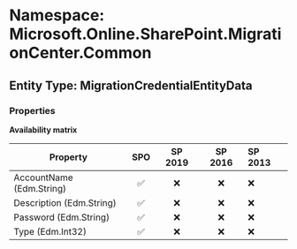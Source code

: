 # Namespace: Microsoft.Online.SharePoint.MigrationCenter.Common

## Entity Type: MigrationCredentialEntityData

### Properties

**Availability matrix**

Property | SPO | SP 2019 | SP 2016 | SP 2013
----------|:---:|:-------:|:-------:|:-------
AccountName (Edm.String) | ✅ | ❌ | ❌ | ❌
Description (Edm.String) | ✅ | ❌ | ❌ | ❌
Password (Edm.String) | ✅ | ❌ | ❌ | ❌
Type (Edm.Int32) | ✅ | ❌ | ❌ | ❌

